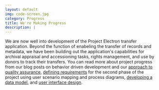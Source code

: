 ```yaml
---
layout: default
img: code-screen.jpg
category: Progress
title: We're Making Progress
description: |
---
```


We are now well into development of the Project Electron transfer application. Beyond the function of enabeling the transfer of records and metadata, we have been building out the application's capabilities for archival appraisal and accessioning tasks, rights management, and use by donors to track their transfers. You can read more about project progress from our blog posts on behavior driven development and our [approach to quality assurance](http://blog.rockarch.org/?p=1832), [defining requirements](http://blog.rockarch.org/?p=1859) for the second phase of the project using user scenario mapping and process diagrams, [developing a data model](http://blog.rockarch.org/?p=1865), and [user interface design](http://blog.rockarch.org/?p=1923).
